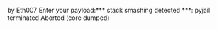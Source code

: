 by Eth007
Enter your payload:*** stack smashing detected ***: pyjail terminated Aborted (core dumped)
